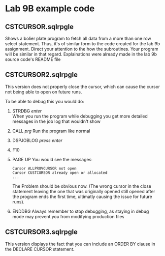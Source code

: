 # Lab 9B example code

## CSTCURSOR.sqlrpgle

Shows a bolier plate program to fetch all data from a more than one row select
statement. Thus, it's of similar form to the code created for the lab 9b
assignment. Direct your attention to the how the subroutines. Your
program will be similar in that regard. Explainations were already made
in the lab 9b source code's README file

## CSTCURSOR2.sqlrpgle

This version does not properly close the cursor, which can cause the cursor not
being able to open on future runs.

To be able to debug this you would do:

1. STRDBG _enter_  
   When you run the program while debugging you get more detailed messages in
   the job log that wouldn't show
2. CALL _prg_
   Run the program like normal
3. DSPJOBLOG _press enter_
4. F10
5. PAGE UP
   You would see the messages:

   ```RPGLE
   Cursor ALLPROVCURSOR not open
   Cursor CUSTCURSOR already open or allocated
   ...
   ```

   The Problem should be obvious now.
   (The wrong cursor in the close statement leaving the one that was originally
   opened still opened after the program ends the first time, ultimatly causing
   the issue for future runs).

6. ENDDBG
   Always remember to stop debugging, as staying in debug mode may prevent you
   from modifying production files

## CSTCURSOR3.sqlrpgle

This version displays the fact that you can include an ORDER BY clause in
the DECLARE CURSOR statement.
